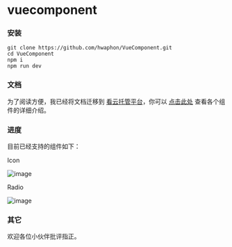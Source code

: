 # vuecomponent

### 安装

	git clone https://github.com/hwaphon/VueComponent.git
	cd VueComponent
	npm i
	npm run dev


### 文档

为了阅读方便，我已经将文档迁移到 [看云托管平台](https://www.kancloud.cn)，你可以 [点击此处](http://hwaphon.top) 查看各个组件的详细介绍。

### 进度

目前已经支持的组件如下：

Icon

![image](http://ojihaa8pb.bkt.clouddn.com/h-icon-basic.png)

Radio

![image](http://ojihaa8pb.bkt.clouddn.com/h-radio-basic.png)

### 其它

欢迎各位小伙伴批评指正。
